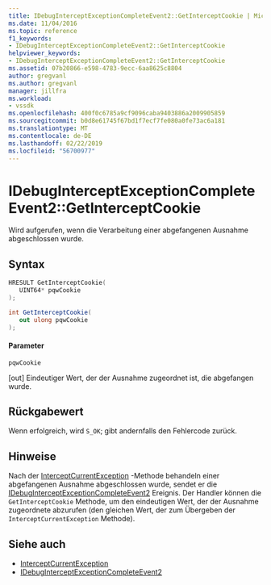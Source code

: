 ```yaml
---
title: IDebugInterceptExceptionCompleteEvent2::GetInterceptCookie | Microsoft-Dokumentation
ms.date: 11/04/2016
ms.topic: reference
f1_keywords:
- IDebugInterceptExceptionCompleteEvent2::GetInterceptCookie
helpviewer_keywords:
- IDebugInterceptExceptionCompleteEvent2::GetInterceptCookie
ms.assetid: 07b20866-e598-4783-9ecc-6aa8625c8804
author: gregvanl
ms.author: gregvanl
manager: jillfra
ms.workload:
- vssdk
ms.openlocfilehash: 400f0c6785a9cf9096caba9403886a2009905859
ms.sourcegitcommit: b0d8e61745f67bd1f7ecf7fe080a0fe73ac6a181
ms.translationtype: MT
ms.contentlocale: de-DE
ms.lasthandoff: 02/22/2019
ms.locfileid: "56700977"
---
```

# <a name="idebuginterceptexceptioncompleteevent2getinterceptcookie"></a>IDebugInterceptExceptionCompleteEvent2::GetInterceptCookie
Wird aufgerufen, wenn die Verarbeitung einer abgefangenen Ausnahme abgeschlossen wurde.

## <a name="syntax"></a>Syntax

```cpp
HRESULT GetInterceptCookie(
   UINT64* pqwCookie
);
```

```csharp
int GetInterceptCookie(
   out ulong pqwCookie
);
```

#### <a name="parameters"></a>Parameter
 `pqwCookie`

 [out] Eindeutiger Wert, der der Ausnahme zugeordnet ist, die abgefangen wurde.

## <a name="return-value"></a>Rückgabewert
 Wenn erfolgreich, wird `S_OK`; gibt andernfalls den Fehlercode zurück.

## <a name="remarks"></a>Hinweise
 Nach der [InterceptCurrentException](../../../extensibility/debugger/reference/idebugstackframe3-interceptcurrentexception.md) -Methode behandeln einer abgefangenen Ausnahme abgeschlossen wurde, sendet er die [IDebugInterceptExceptionCompleteEvent2](../../../extensibility/debugger/reference/idebuginterceptexceptioncompleteevent2.md) Ereignis. Der Handler können die `GetInterceptCookie` Methode, um den eindeutigen Wert, der der Ausnahme zugeordnete abzurufen (den gleichen Wert, der zum Übergeben der `InterceptCurrentException` Methode).

## <a name="see-also"></a>Siehe auch
- [InterceptCurrentException](../../../extensibility/debugger/reference/idebugstackframe3-interceptcurrentexception.md)
- [IDebugInterceptExceptionCompleteEvent2](../../../extensibility/debugger/reference/idebuginterceptexceptioncompleteevent2.md)